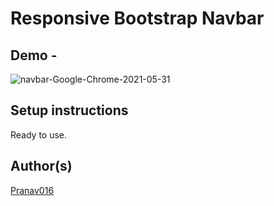 # Responsive Bootstrap Navbar

## Demo -

![navbar-Google-Chrome-2021-05-31](https://user-images.githubusercontent.com/54665036/120118414-0d829a80-c1b0-11eb-92b4-ef6b1e01b1ff.gif)

## Setup instructions

Ready to use.

## Author(s)

[Pranav016](https://github.com/Pranav016)

